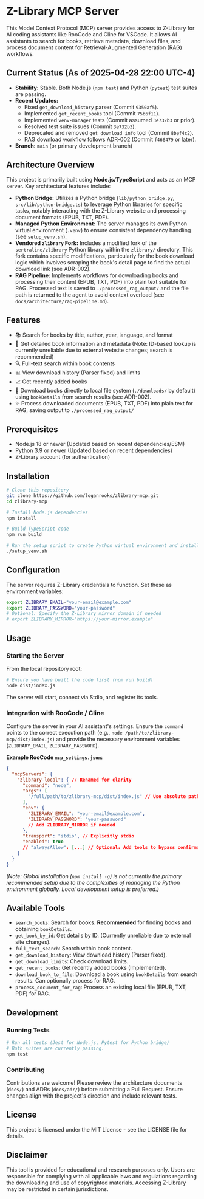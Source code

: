# Z-Library MCP Server

This Model Context Protocol (MCP) server provides access to Z-Library for AI coding assistants like RooCode and Cline for VSCode. It allows AI assistants to search for books, retrieve metadata, download files, and process document content for Retrieval-Augmented Generation (RAG) workflows.

## Current Status (As of 2025-04-28 22:00 UTC-4)

- **Stability:** Stable. Both Node.js (`npm test`) and Python (`pytest`) test suites are passing.
- **Recent Updates:**
    - Fixed `get_download_history` parser (Commit `9350af5`).
    - Implemented `get_recent_books` tool (Commit `75b6f11`).
    - Implemented `venv-manager` tests (Commit assumed `3e732b3` or prior).
    - Resolved test suite issues (Commit `3e732b3`).
    - Deprecated and removed `get_download_info` tool (Commit `8bef4c2`).
    - RAG download workflow follows ADR-002 (Commit `f466479` or later).
- **Branch:** `main` (or primary development branch)

## Architecture Overview

This project is primarily built using **Node.js/TypeScript** and acts as an MCP server. Key architectural features include:

- **Python Bridge:** Utilizes a Python bridge (`lib/python_bridge.py`, `src/lib/python-bridge.ts`) to leverage Python libraries for specific tasks, notably interacting with the Z-Library website and processing document formats (EPUB, TXT, PDF).
- **Managed Python Environment:** The server manages its own Python virtual environment (`.venv`) to ensure consistent dependency handling (see `setup_venv.sh`).
- **Vendored `zlibrary` Fork:** Includes a modified fork of the `sertraline/zlibrary` Python library within the `zlibrary/` directory. This fork contains specific modifications, particularly for the book download logic which involves scraping the book's detail page to find the actual download link (see ADR-002).
- **RAG Pipeline:** Implements workflows for downloading books and processing their content (EPUB, TXT, PDF) into plain text suitable for RAG. Processed text is saved to `./processed_rag_output/` and the file path is returned to the agent to avoid context overload (see `docs/architecture/rag-pipeline.md`).

## Features

- 📚 Search for books by title, author, year, language, and format
- 📖 Get detailed book information and metadata (Note: ID-based lookup is currently unreliable due to external website changes; search is recommended)
- 🔍 Full-text search within book contents
- 📊 View download history (Parser fixed) and limits
- 📈 Get recently added books
- 💾 Download books directly to local file system (`./downloads/` by default) using `bookDetails` from search results (see ADR-002).
- ✨ Process downloaded documents (EPUB, TXT, PDF) into plain text for RAG, saving output to `./processed_rag_output/`

## Prerequisites

- Node.js 18 or newer (Updated based on recent dependencies/ESM)
- Python 3.9 or newer (Updated based on recent dependencies)
- Z-Library account (for authentication)

## Installation

```bash
# Clone this repository
git clone https://github.com/loganrooks/zlibrary-mcp.git
cd zlibrary-mcp

# Install Node.js dependencies
npm install

# Build TypeScript code
npm run build

# Run the setup script to create Python virtual environment and install Python dependencies
./setup_venv.sh
```

## Configuration

The server requires Z-Library credentials to function. Set these as environment variables:

```bash
export ZLIBRARY_EMAIL="your-email@example.com"
export ZLIBRARY_PASSWORD="your-password"
# Optional: Specify the Z-Library mirror domain if needed
# export ZLIBRARY_MIRROR="https://your-mirror.example"
```

## Usage

### Starting the Server

From the local repository root:

```bash
# Ensure you have built the code first (npm run build)
node dist/index.js
```

The server will start, connect via Stdio, and register its tools.

### Integration with RooCode / Cline

Configure the server in your AI assistant's settings. Ensure the `command` points to the correct execution path (e.g., `node /path/to/zlibrary-mcp/dist/index.js`) and provide the necessary environment variables (`ZLIBRARY_EMAIL`, `ZLIBRARY_PASSWORD`).

**Example RooCode `mcp_settings.json`:**

```json
{
  "mcpServers": {
    "zlibrary-local": { // Renamed for clarity
      "command": "node",
      "args": [
        "/full/path/to/zlibrary-mcp/dist/index.js" // Use absolute path
      ],
      "env": {
        "ZLIBRARY_EMAIL": "your-email@example.com",
        "ZLIBRARY_PASSWORD": "your-password"
        // Add ZLIBRARY_MIRROR if needed
      },
      "transport": "stdio", // Explicitly stdio
      "enabled": true
      // "alwaysAllow": [...] // Optional: Add tools to bypass confirmation
    }
  }
}
```

*(Note: Global installation (`npm install -g`) is not currently the primary recommended setup due to the complexities of managing the Python environment globally. Local development setup is preferred.)*

## Available Tools

- `search_books`: Search for books. **Recommended** for finding books and obtaining `bookDetails`.
- `get_book_by_id`: Get details by ID. (Currently unreliable due to external site changes).
- `full_text_search`: Search within book content.
- `get_download_history`: View download history (Parser fixed).
- `get_download_limits`: Check download limits.
- `get_recent_books`: Get recently added books (Implemented).
- `download_book_to_file`: Download a book using `bookDetails` from search results. Can optionally process for RAG.
- `process_document_for_rag`: Process an existing local file (EPUB, TXT, PDF) for RAG.

## Development

### Running Tests

```bash
# Run all tests (Jest for Node.js, Pytest for Python bridge)
# Both suites are currently passing.
npm test
```

### Contributing

Contributions are welcome! Please review the architecture documents (`docs/`) and ADRs (`docs/adr/`) before submitting a Pull Request. Ensure changes align with the project's direction and include relevant tests.

## License

This project is licensed under the MIT License - see the LICENSE file for details.

## Disclaimer

This tool is provided for educational and research purposes only. Users are responsible for complying with all applicable laws and regulations regarding the downloading and use of copyrighted materials. Accessing Z-Library may be restricted in certain jurisdictions.
